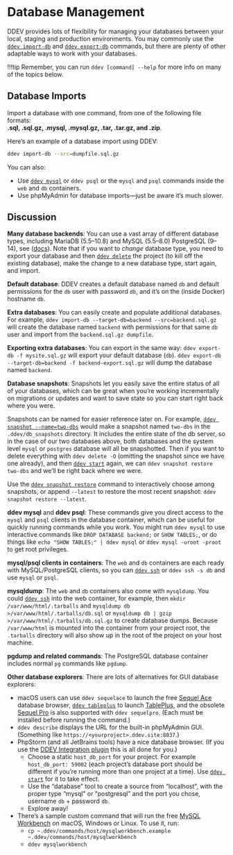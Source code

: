 # Database Management

DDEV provides lots of flexibility for managing your databases between your local, staging and production environments. You may commonly use the [`ddev import-db`](../basics/commands.md#import-db) and [`ddev export-db`](../basics/commands.md#export-db) commands, but there are plenty of other adaptable ways to work with your databases.

!!!tip
    Remember, you can run `ddev [command] --help` for more info on many of the topics below.

## Database Imports

Import a database with one command, from one of the following file formats:  
**.sql, .sql.gz, .mysql, .mysql.gz, .tar, .tar.gz, and .zip**.

Here’s an example of a database import using DDEV:

```bash
ddev import-db --src=dumpfile.sql.gz
```

You can also:

* Use [`ddev mysql`](../basics/commands.md#mysql) or `ddev psql` or the `mysql` and `psql` commands inside the `web` and `db` containers.
* Use phpMyAdmin for database imports—just be aware it’s much slower.

## Discussion

**Many database backends**: You can use a vast array of different database types, including MariaDB (5.5–10.8) and MySQL (5.5–8.0) PostgreSQL (9–14), see ([docs](../extend/database-types.md#database-server-types)). Note that if you want to _change_ database type, you need to export your database and then [`ddev delete`](../basics/commands.md#delete) the project (to kill off the existing database), make the change to a new database type, start again, and import.

**Default database**: DDEV creates a default database named `db` and default permissions for the `db` user with password `db`, and it’s on the (inside Docker) hostname `db`.

**Extra databases**: You can easily create and populate additional databases. For example, `ddev import-db --target-db=backend --src=backend.sql.gz` will create the database named `backend` with permissions for that same `db` user and import from the `backend.sql.gz dumpfile`.

**Exporting extra databases**: You can export in the same way: `ddev export-db -f mysite.sql.gz` will export your default database (`db`). `ddev export-db --target-db=backend -f backend-export.sql.gz` will dump the database named `backend`.

**Database snapshots**: Snapshots let you easily save the entire status of all of your databases, which can be great when you’re working incrementally on migrations or updates and want to save state so you can start right back where you were.

Snapshots can be named for easier reference later on. For example, [`ddev snapshot --name=two-dbs`](../basics/commands.md#snapshot) would make a snapshot named `two-dbs` in the `.ddev/db_snapshots` directory. It includes the entire state of the db server, so in the case of our two databases above, both databases and the system level `mysql` or `postgres` database will all be snapshotted. Then if you want to delete everything with `ddev delete -O` (omitting the snapshot since we have one already), and then [`ddev start`](../basics/commands.md#start) again, we can `ddev snapshot restore two-dbs` and we’ll be right back where we were.

Use the [`ddev snapshot restore`](../basics/commands.md#snapshot-restore) command to interactively choose among snapshots, or append `--latest` to restore the most recent snapshot: `ddev snapshot restore --latest`.

**ddev mysql** and **ddev psql**:  These commands give you direct access to the `mysql` and `psql` clients in the database container, which can be useful for quickly running commands while you work. You might run `ddev mysql` to use interactive commands like `DROP DATABASE backend;` or `SHOW TABLES;`, or do things like `echo "SHOW TABLES;" | ddev mysql` or `ddev mysql -uroot -proot` to get root privileges.

**mysql/psql clients in containers**: The `web` and `db` containers are each ready with MySQL/PostgreSQL clients, so you can [`ddev ssh`](../basics/commands.md#ssh) or `ddev ssh -s db` and use `mysql` or `psql`.

**mysqldump**: The `web` and `db` containers also come with `mysqldump`. You could [`ddev ssh`](../basics/commands.md#ssh) into the web container, for example, then `mkdir /var/www/html/.tarballs` and `mysqldump db >/var/www/html/.tarballs/db.sql` or `mysqldump db | gzip >/var/www/html/.tarballs/db.sql.gz` to create database dumps. Because `/var/www/html` is mounted into the container from your project root, the `.tarballs` directory will also show up in the root of the project on your host machine.

**pgdump and related commands**: The PostgreSQL database container includes normal `pg` commands like `pgdump`.

**Other database explorers**: There are lots of alternatives for GUI database explorers:

* macOS users can use `ddev sequelace` to launch the free [Sequel Ace](https://sequel-ace.com/) database browser, [`ddev tableplus`](../basics/commands.md#tableplus) to launch [TablePlus](https://tableplus.com), and the obsolete [Sequel Pro](https://sequelpro.com/) is also supported with `ddev sequelpro`. (Each must be installed before running the command.)
* `ddev describe` displays the URL for the built-in phpMyAdmin GUI. (Something like `https://<yourproject>.ddev.site:8037`.)
* PhpStorm (and all JetBrains tools) have a nice database browser. (If you use the [DDEV Integration plugin](https://plugins.jetbrains.com/plugin/18813-ddev-integration) this is all done for you.)
    * Choose a static `host_db_port` for your project. For example `host_db_port: 59002` (each project’s database port should be different if you’re running more than one project at a time). Use [`ddev start`](../basics/commands.md#start) for it to take effect.
    * Use the “database” tool to create a source from “localhost”, with the proper type “mysql” or “postgresql” and the port you chose, username `db` + password `db`.
    * Explore away!
* There’s a sample custom command that will run the free [MySQL Workbench](https://dev.mysql.com/downloads/workbench/) on macOS, Windows or Linux. To use it, run:
    * `cp ~.ddev/commands/host/mysqlworkbench.example ~.ddev/commands/host/mysqlworkbench`
    * `ddev mysqlworkbench`
